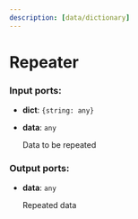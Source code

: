 ```yaml
---
description: [data/dictionary]
---
```


# Repeater

### Input ports:

* __dict__: ` {string: any} `


* __data__: ` any `

    Data to be repeated

### Output ports:

* __data__: ` any `

    Repeated data

